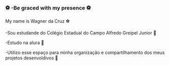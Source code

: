 ### ⚽ -Be graced with my presence ⚽

My name is Wagner da Cruz ⚽

-Sou estudande do Colégio Estadual do Campo Alfredo Greipel Junior 🥇

-Estudo na alura 🥈

-Utilizo esse espaço para minha organização e compartilhamento dos meus projetos desenvoldivos 🥉
